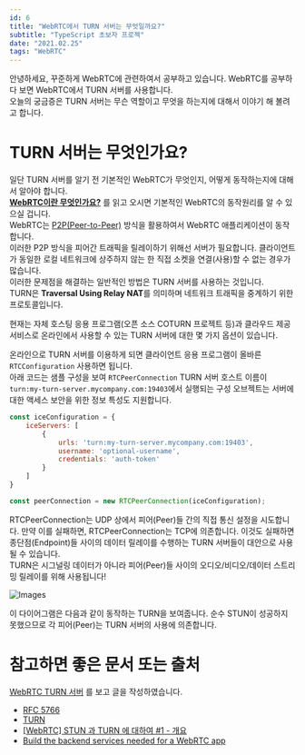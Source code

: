 ```yaml
---
id: 6
title: "WebRTC에서 TURN 서버는 무엇일까요?"
subtitle: "TypeScript 초보자 프로젝"
date: "2021.02.25"
tags: "WebRTC"
---
```

안녕하세요, 꾸준하게 WebRTC에 관련하여서 공부하고 있습니다. WebRTC를 공부하다 보면 WebRTC에서 TURN 서버를 사용합니다.  
오늘의 궁금증은 TURN 서버는 무슨 역할이고 무엇을 하는지에 대해서 이야기 해 볼려고 합니다.

# TURN 서버는 무엇인가요?
일단 TURN 서버를 알기 전 기본적인 WebRTC가 무엇인지, 어떻게 동작하는지에 대해서 알아야 합니다.  
[**WebRTC이란 무엇인가요?**](https://www.parkhyunsang.com/article/0.html) 를 읽고 오시면 기본적인 WebRTC의 동작원리를 알 수 있으실 겁니다.  
WebRTC는 [P2P(Peer-to-Peer)](https://ko.wikipedia.org/wiki/P2P) 방식을 활용하여서 WebRTC 애플리케이션이 동작합니다.  
이러한 P2P 방식을 피어간 트래픽을 릴레이하기 위해선 서버가 필요합니다. 클라이언트가 동일한 로컬 네트워크에 상주하지 않는 한 직접 소켓을 연결(사용)할 수 없는 경우가 많습니다.  
이러한 문제점을 해결하는 일반적인 방법은 TURN 서버를 사용하는 것입니다.  
TURN은 **Traversal Using Relay NAT**를 의미하며 네트워크 트래픽을 중계하기 위한 프로토콜입니다.  

현재는 자체 호스팅 응용 프로그램(오픈 소스 COTURN 프로젝트 등)과 클라우드 제공 서비스로 온라인에서 사용할 수 있는 TURN 서버에 대한 몇 가지 옵션이 있습니다.

온라인으로 TURN 서버를 이용하게 되면 클라이언트 응용 프로그램이 올바른 ```RTCConfiguration``` 사용하면 됩니다.  
아래 코드는 샘플 구성을 보여 ```RTCPeerConnection``` TURN 서버 호스트 이름이 ```turn:my-turn-server.mycompany.com:19403```에서 실행되는 구성 오브젝트는 서버에 대한 액세스 보안을 위한 정보 특성도 지원합니다.

```js
const iceConfiguration = {
    iceServers: [
        {
            urls: 'turn:my-turn-server.mycompany.com:19403',
            username: 'optional-username',
            credentials: 'auth-token'
        }
    ]
}

const peerConnection = new RTCPeerConnection(iceConfiguration);
```
RTCPeerConnection는 UDP 상에서 피어(Peer)들 간의 직접 통신 설정을 시도합니다. 만약 이를 실패하면, RTCPeerConnection는 TCP에 의존합니다. 이것도 실패하면 종단점(Endpoint)들 사이의 데이터 릴레이를 수행하는 TURN 서버들이 대안으로 사용될 수 있습니다.  
TURN은 시그널링 데이터가 아니라 피어(Peer)들 사이의 오디오/비디오/데이터 스트리밍 릴레이를 위해 사용됩니다!

![Images](https://www.html5rocks.com/ko/tutorials/webrtc/infrastructure/turn.png)

이 다이어그램은 다음과 같이 동작하는 TURN을 보여줍니다. 순수 STUN이 성공하지 못했으므로 각 피어(Peer)는 TURN 서버의 사용에 의존합니다.

# 참고하면 좋은 문서 또는 출처
[WebRTC TURN 서버](https://webrtc.org/getting-started/turn-server?hl=ko) 를 보고 글을 작성하였습니다.
- [RFC 5766](https://tools.ietf.org/html/rfc5766)
- [TURN](https://ko.wikipedia.org/wiki/TURN)
- [[WebRTC] STUN 과 TURN 에 대하여 #1 - 개요](https://alnova2.tistory.com/1110)
- [Build the backend services needed for a WebRTC app](https://www.html5rocks.com/ko/tutorials/webrtc/infrastructure/) 

